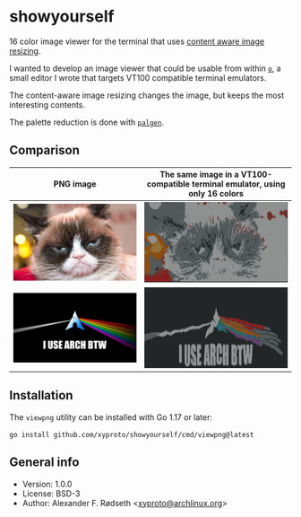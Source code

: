 # showyourself

16 color image viewer for the terminal that uses [content aware image resizing](https://github.com/esimov/caire).

I wanted to develop an image viewer that could be usable from within [`o`](https://github.com/xyproto/o), a small editor I wrote that targets VT100 compatible terminal emulators.

The content-aware image resizing changes the image, but keeps the most interesting contents.

The palette reduction is done with [`palgen`](https://github.com/xyproto/palgen).

## Comparison

| PNG image               |          The same image in a VT100-compatible terminal emulator, using only 16 colors |
|------------------------------|----------------------------------------------------------------------------------|
| <img src=img/grumpycat.png width=512>|                            <img src=img/grumpycat16colors.png width=512> |
| <img src=img/archbtw.png width=512>  |                              <img src=img/archbtw16colors.png width=512> |

## Installation

The `viewpng` utility can be installed with Go 1.17 or later:

    go install github.com/xyproto/showyourself/cmd/viewpng@latest

## General info

* Version: 1.0.0
* License: BSD-3
* Author: Alexander F. Rødseth &lt;xyproto@archlinux.org&gt;
